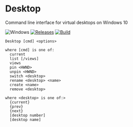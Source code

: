 Desktop
=======

Command line interface for virtual desktops on Windows 10

![Windows](https://img.shields.io/badge/platform-Windows-blue.svg)
[![Releases](https://img.shields.io/github/release/RadAd/Desktop.svg)](https://github.com/RadAd/Desktop/releases/latest)
[![Build](https://img.shields.io/appveyor/ci/RadAd/Desktop.svg)](https://ci.appveyor.com/project/RadAd/Desktop)

```
Desktop [cmd] <options>

where [cmd] is one of:
  current
  list [/views]
  views
  pin <HWND>
  unpin <HWND>
  switch <desktop>
  rename <desktop> <name>
  create <name>
  remove <desktop>

where <desktop> is one of:>
  {current}
  {prev}
  {next}
  [desktop number]
  [desktop name]
```
